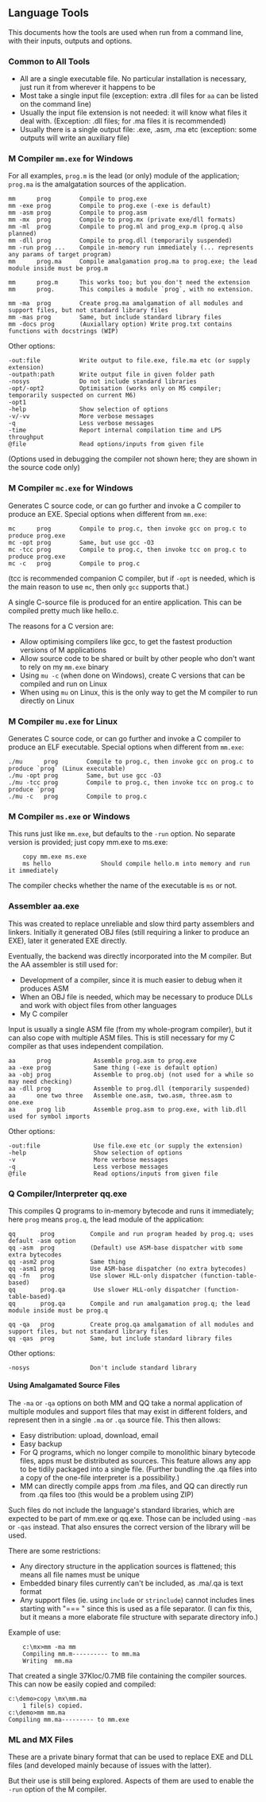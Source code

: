 ## Language Tools


This documents how the tools are used when run from a command line, with their inputs,
outputs and options.

### Common to All Tools

* All are a single executable file. No particular installation is necessary, just run it from wherever it happens to be
* Most take a single input file (exception: extra .dll files for `aa` can be listed on the command line)
* Usually the input file extension is not needed: it will know what files it deal with. (Exception: .dll files; for .ma files it is recommended)
* Usually there is a single output file: .exe, .asm, .ma etc (exception: some outputs will write an auxiliary file)

### M Compiler `mm.exe` for Windows

For all examples, `prog.m` is the lead (or only) module of the application; `prog.ma` is the amalgatation sources of the application.

    mm      prog        Compile to prog.exe
    mm -exe prog        Compile to prog.exe (-exe is default)
    mm -asm prog        Compile to prog.asm
    mm -mx  prog        Compile to prog.mx (private exe/dll formats)
    mm -ml  prog        Compile to prog.ml and prog_exp.m (prog.q also planned)
    mm -dll prog        Compile to prog.dll (temporarily suspended)
    mm -run prog ...    Compile in-memory run immediately (... represents any params of target program)
    mm      prog.ma     Compile amalgamation prog.ma to prog.exe; the lead module inside must be prog.m

    mm      prog.m      This works too; but you don't need the extension
    mm      prog.       This compiles a module `prog`, with no extension.

    mm -ma  prog        Create prog.ma amalgamation of all modules and support files, but not standard library files
    mm -mas prog        Same, but include standard library files
    mm -docs prog       (Auxiallary option) Write prog.txt contains functions with docstrings (WIP)

Other options:

    -out:file           Write output to file.exe, file.ma etc (or supply extension)
    -outpath:path       Write output file in given folder path
    -nosys              Do not include standard libraries
    -opt/-opt2          Optimisation (works only on M5 compiler; temporarily suspected on current M6)
    -opt1
    -help               Show selection of options
    -v/-vv              More verbose messages
    -q                  Less verbose messages
    -time               Report internal compilation time and LPS throughput
    @file               Read options/inputs from given file

(Options used in debugging the compiler not shown here; they are shown in the source code only)

### M Compiler `mc.exe` for Windows

Generates C source code, or can go further and invoke a C compiler to produce an EXE. Special options when different from `mm.exe`:

    mc      prog        Compile to prog.c, then invoke gcc on prog.c to produce prog.exe
    mc -opt prog        Same, but use gcc -O3
    mc -tcc prog        Compile to prog.c, then invoke tcc on prog.c to produce prog.exe
    mc -c   prog        Compile to prog.c

(tcc is recommended companion C compiler, but if `-opt` is needed, which is the main reason to use `mc`, then only `gcc` supports that.)

A single C-source file is produced for an entire application. This can be compiled pretty much like hello.c.

The reasons for a C version are:

* Allow optimising compilers like gcc, to get the fastest production versions of M applications
* Allow source code to be shared or built by other people who don't want to rely on my `mm.exe` binary
* Using `mu -c` (when done on Windows), create C versions that can be compiled and run on Linux
* When using `mu` on Linux, this is the only way to get the M compiler to run directly on Linux

### M Compiler `mu.exe` for Linux

Generates C source code, or can go further and invoke a C compiler to produce an ELF executable. Special options when different from `mm.exe`:

    ./mu      prog        Compile to prog.c, then invoke gcc on prog.c to produce `prog` (Linux executable)
    ./mu -opt prog        Same, but use gcc -O3
    ./mu -tcc prog        Compile to prog.c, then invoke tcc on prog.c to produce `prog`
    ./mu -c   prog        Compile to prog.c

### M Compiler `ms.exe` or Windows

This runs just like `mm.exe`, but defaults to the `-run` option. No separate version is provided; just copy mm.exe to ms.exe:
````
    copy mm.exe ms.exe
    ms hello              Should compile hello.m into memory and run it immediately
````
The compiler checks whether the name of the executable is `ms` or not.

### Assembler aa.exe

This was created to replace unreliable and slow third party assemblers and linkers. Initially it generated OBJ files (still requiring a linker to produce an EXE), later it generated EXE directly.

Eventually, the backend was directly incorporated into the M compiler. But the AA assembler is still used for:

* Development of a compiler, since it is much easier to debug when it produces ASM
* When an OBJ file is needed, which may be necessary to produce DLLs and work with object files from other languages
* My C compiler


Input is usually a single ASM file (from my whole-program compiler), but it can also cope with multiple ASM files. This is still necessary for my C compiler as that uses independent compilation.

    aa      prog            Assemble prog.asm to prog.exe
    aa -exe prog            Same thing (-exe is default option)
    aa -obj prog            Assemble to prog.obj (not used for a while so may need checking)
    aa -dll prog            Assemble to prog.dll (temporarily suspended)
    aa      one two three   Assemble one.asm, two.asm, three.asm to one.exe
    aa      prog lib        Assemble prog.asm to prog.exe, with lib.dll used for symbol imports


Other options:

    -out:file               Use file.exe etc (or supply the extension)
    -help                   Show selection of options
    -v                      More verbose messages
    -q                      Less verbose messages
    @file                   Read options/inputs from given file


### Q Compiler/Interpreter qq.exe

This compiles Q programs to in-memory bytecode and runs it immediately; here `prog` means `prog.q`, the lead module of the application:

    qq       prog          Compile and run program headed by prog.q; uses default -asm option
    qq -asm  prog          (Default) use ASM-base dispatcher witb some extra bytecodes
    qq -asm2 prog          Same thing
    qq -asm1 prog          Use ASM-base dispatcher (no extra bytecodes)
    qq -fn   prog          Use slower HLL-only dispatcher (function-table-based)
    qq       prog.qa        Use slower HLL-only dispatcher (function-table-based)
    qq       prog.qa       Compile and run amalgamation prog.q; the lead module inside must be prog.q

    qq -qa   prog          Create prog.qa amalgamation of all modules and support files, but not standard library files
    qq -qas  prog          Same, but include standard library files

Other options:

    -nosys                 Don't include standard library

#### Using Amalgamated Source Files

The `-ma` or `-qa` options on both MM and QQ take a normal application of multiple modules and support files that may exist in different folders, and represent then in a single `.ma` or `.qa` source file. This then allows:

* Easy distribution: upload, download, email
* Easy backup
* For Q programs, which no longer compile to monolithic binary bytecode files, apps must be distributed as sources. This feature allows any app to be tidily packaged into a single file. (Further bundling the .qa files into a copy of the one-file interpreter is a possibility.)
* MM can directly compile apps from .ma files, and QQ can directly run from .qa files too (this would be a problem using ZIP)

Such files do not include the language's standard libraries, which are expected to be part of mm.exe or qq.exe. Those can be included using `-mas` or `-qas` instead. That also ensures the correct version of the library will be used.

There are some restrictions:

* Any directory structure in the application sources is flattened; this means all file names must be unique
* Embedded binary files currently can't be included, as .ma/.qa is text format
* Any support files (ie. using `include` or `strinclude`) cannot includes lines starting with "=== " since this is used as a file separator. (I can fix this, but it means a more elaborate file structure with separate directory info.)

Example of use:
```
    c:\mx>mm -ma mm
    Compiling mm.m---------- to mm.ma
    Writing  mm.ma
```
That created a single 37Kloc/0.7MB file containing the compiler sources. This can now be easily copied and compiled:
````
c:\demo>copy \mx\mm.ma
    1 file(s) copied.
c:\demo>mm mm.ma
Compiling mm.ma--------- to mm.exe
````

### ML and MX Files

These are a private binary format that can be used to replace EXE and DLL files (and developed mainly because of issues with the latter).

But their use is still being explored. Aspects of them are used to enable the `-run` option of the M compiler.
